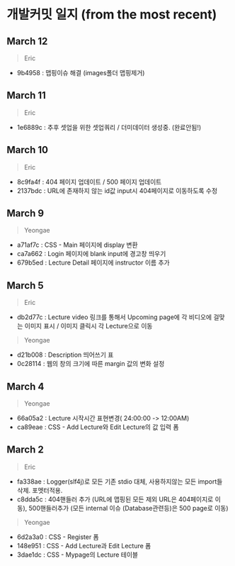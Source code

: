 # 개발커밋 일지 (from the most recent)

## March 12
>Eric

* 9b4958 : 맵핑이슈 해결 (images폴더 맵핑제거)

## March 11
>Eric

* 1e6889c : 추후 셋업을 위한 셋업쿼리 / 더미데이터 생성중. (완료안됨!)

## March 10
>Eric

* 8c9fa4f : 404 페이지 업데이트 / 500 페이지 업데이트
* 2137bdc : URL에 존재하지 않는 id값 input시 404페이지로 이동하도록 수정

## March 9
>Yeongae

* a71af7c : CSS - Main 페이지에 display 변환
* ca7a662 : Login 페이지에 blank input에 경고창 띄우기
* 679b5ed : Lecture Detail 페이지에 instructor 이름 추가


## March 5
>Eric

* db2d77c : Lecture video 링크를 통해서 Upcoming page에 각 비디오에 걸맞는 이미지 표시 / 이미지 클릭시 각 Lecture으로 이동

>Yeongae

* d21b008 : Description 띄어쓰기 표
* 0c28114 : 웹의 창의 크기에 따른 margin 값의 변화 설정


## March 4
>Yeongae

* 66a05a2 : Lecture 시작시간 표현변경( 24:00:00 -> 12:00AM)
* ca89eae : CSS - Add Lecture와 Edit Lecture의 값 입력 폼

## March 2
> Eric

* fa338ae : Logger(slf4j)로 모든 기존 stdio 대체, 사용하지않는 모든 import들 삭제. 포멧터적용.
* c8dda5c : 404핸들러 추가 (URL에 맵핑된 모든 제외 URL은 404페이지로 이동), 500핸들러추가 (모든 internal 이슈 (Database관련등)은 500 page로 이동)
>Yeongae

* 6d2a3a0 : CSS - Register 폼
* 148e951 : CSS - Add Lecture과 Edit Lecture 폼
* 3dae1dc : CSS - Mypage의 Lecture 테이블
